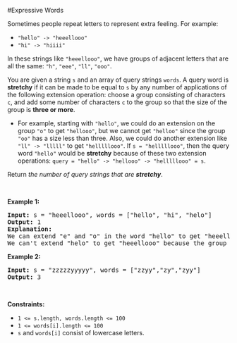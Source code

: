 #Expressive Words
<p>Sometimes people repeat letters to represent extra feeling. For example:</p>
<ul>
<li><code>"hello" -&gt; "heeellooo"</code></li>
<li><code>"hi" -&gt; "hiiii"</code></li>
</ul>
<p>In these strings like <code>"heeellooo"</code>, we have groups of adjacent letters that are all the same: <code>"h"</code>, <code>"eee"</code>, <code>"ll"</code>, <code>"ooo"</code>.</p>
<p>You are given a string <code>s</code> and an array of query strings <code>words</code>. A query word is <strong>stretchy</strong> if it can be made to be equal to <code>s</code> by any number of applications of the following extension operation: choose a group consisting of characters <code>c</code>, and add some number of characters <code>c</code> to the group so that the size of the group is <strong>three or more</strong>.</p>
<ul>
<li>For example, starting with <code>"hello"</code>, we could do an extension on the group <code>"o"</code> to get <code>"hellooo"</code>, but we cannot get <code>"helloo"</code> since the group <code>"oo"</code> has a size less than three. Also, we could do another extension like <code>"ll" -&gt; "lllll"</code> to get <code>"helllllooo"</code>. If <code>s = "helllllooo"</code>, then the query word <code>"hello"</code> would be <strong>stretchy</strong> because of these two extension operations: <code>query = "hello" -&gt; "hellooo" -&gt; "helllllooo" = s</code>.</li>
</ul>
<p>Return <em>the number of query strings that are <strong>stretchy</strong></em>.</p>
<p> </p>
<p><strong class="example">Example 1:</strong></p>
<pre><strong>Input:</strong> s = "heeellooo", words = ["hello", "hi", "helo"]
<strong>Output:</strong> 1
<strong>Explanation:</strong> 
We can extend "e" and "o" in the word "hello" to get "heeellooo".
We can't extend "helo" to get "heeellooo" because the group "ll" is not size 3 or more.
</pre>
<p><strong class="example">Example 2:</strong></p>
<pre><strong>Input:</strong> s = "zzzzzyyyyy", words = ["zzyy","zy","zyy"]
<strong>Output:</strong> 3
</pre>
<p> </p>
<p><strong>Constraints:</strong></p>
<ul>
<li><code>1 &lt;= s.length, words.length &lt;= 100</code></li>
<li><code>1 &lt;= words[i].length &lt;= 100</code></li>
<li><code>s</code> and <code>words[i]</code> consist of lowercase letters.</li>
</ul>
